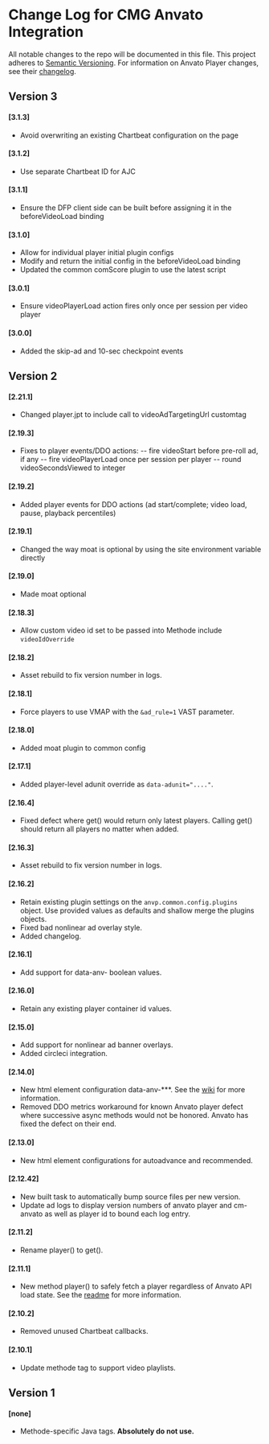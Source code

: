 # Change Log for CMG Anvato Integration
All notable changes to the repo will be documented in this file.
This project adheres to [Semantic Versioning](http://semver.org/).
For information on Anvato Player changes, see their [changelog](https://dev.anvato.net/api/player#release-notes).

## Version 3

#### [3.1.3]
- Avoid overwriting an existing Chartbeat configuration on the page

#### [3.1.2]
- Use separate Chartbeat ID for AJC

#### [3.1.1]
- Ensure the DFP client side can be built before assigning it in the beforeVideoLoad binding

#### [3.1.0]
- Allow for individual player initial plugin configs
- Modify and return the initial config in the beforeVideoLoad binding
- Updated the common comScore plugin to use the latest script

#### [3.0.1]
- Ensure videoPlayerLoad action fires only once per session per video player

#### [3.0.0]
- Added the skip-ad and 10-sec checkpoint events

## Version 2

#### [2.21.1]
- Changed player.jpt to include call to videoAdTargetingUrl customtag

#### [2.19.3]
- Fixes to player events/DDO actions:
  -- fire videoStart before pre-roll ad, if any
  -- fire videoPlayerLoad once per session per player
  -- round videoSecondsViewed to integer

#### [2.19.2]
- Added player events for DDO actions (ad start/complete; video load, pause, playback percentiles)

#### [2.19.1]
- Changed the way moat is optional by using the site environment variable directly

#### [2.19.0]
- Made moat optional

#### [2.18.3]
- Allow custom video id set to be passed into Methode include `videoIdOverride`

#### [2.18.2]
- Asset rebuild to fix version number in logs.

#### [2.18.1]
- Force players to use VMAP with the `&ad_rule=1` VAST parameter.

#### [2.18.0]
- Added moat plugin to common config

#### [2.17.1]
- Added player-level adunit override as `data-adunit="...."`.

#### [2.16.4]
- Fixed defect where get() would return only latest players. Calling get() should return all players no matter when added.

#### [2.16.3]
- Asset rebuild to fix version number in logs.

#### [2.16.2]
- Retain existing plugin settings on the `anvp.common.config.plugins` object. Use provided values as defaults and shallow merge the plugins objects.
- Fixed bad nonlinear ad overlay style.
- Added changelog.

#### [2.16.1]
- Add support for data-anv- boolean values.

#### [2.16.0]
- Retain any existing player container id values.

#### [2.15.0]
- Add support for nonlinear ad banner overlays.
- Added circleci integration.

#### [2.14.0]
- New html element configuration data-anv-***. See the [wiki](https://github.com/coxmediagroup/cm-anvato/wiki/Non-Shared-Player-Configurations) for more information.
- Removed DDO metrics workaround for known Anvato player defect where successive async methods would not be honored. Anvato has fixed the defect on their end.

#### [2.13.0]
- New html element configurations for autoadvance and recommended.

#### [2.12.42]
- New built task to automatically bump source files per new version.
- Update ad logs to display version numbers of anvato player and cm-anvato as well as player id to bound each log entry.

#### [2.11.2]
- Rename player() to get().

#### [2.11.1]
- New method player() to safely fetch a player regardless of Anvato API load state. See the [readme](https://github.com/coxmediagroup/cm-anvato#anvatogetid) for more information.

#### [2.10.2]
- Removed unused Chartbeat callbacks.

#### [2.10.1]
- Update methode tag to support video playlists.

## Version 1

#### [none]
- Methode-specific Java tags. **Absolutely do not use.**
